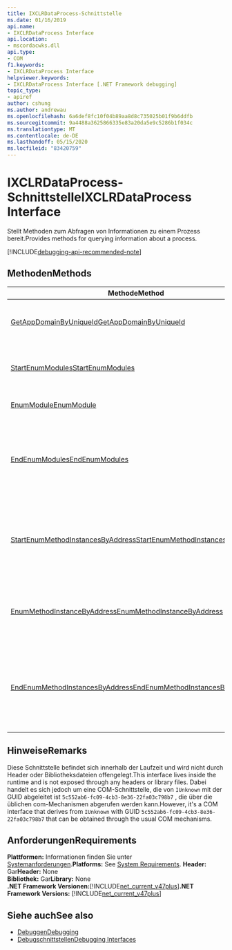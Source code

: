 ```yaml
---
title: IXCLRDataProcess-Schnittstelle
ms.date: 01/16/2019
api.name:
- IXCLRDataProcess Interface
api.location:
- mscordacwks.dll
api.type:
- COM
f1.keywords:
- IXCLRDataProcess Interface
helpviewer.keywords:
- IXCLRDataProcess Interface [.NET Framework debugging]
topic_type:
- apiref
author: cshung
ms.author: andrewau
ms.openlocfilehash: 6a6def8fc10f04b89aa8d8c735025b01f9b6ddfb
ms.sourcegitcommit: 9a4488a3625866335e83a20da5e9c5286b1f034c
ms.translationtype: MT
ms.contentlocale: de-DE
ms.lasthandoff: 05/15/2020
ms.locfileid: "83420759"
---
```

# <a name="ixclrdataprocess-interface"></a><span data-ttu-id="33f65-102">IXCLRDataProcess-Schnittstelle</span><span class="sxs-lookup"><span data-stu-id="33f65-102">IXCLRDataProcess Interface</span></span>

<span data-ttu-id="33f65-103">Stellt Methoden zum Abfragen von Informationen zu einem Prozess bereit.</span><span class="sxs-lookup"><span data-stu-id="33f65-103">Provides methods for querying information about a process.</span></span>

[!INCLUDE[debugging-api-recommended-note](../../../../includes/debugging-api-recommended-note.md)]

## <a name="methods"></a><span data-ttu-id="33f65-104">Methoden</span><span class="sxs-lookup"><span data-stu-id="33f65-104">Methods</span></span>

| <span data-ttu-id="33f65-105">Methode</span><span class="sxs-lookup"><span data-stu-id="33f65-105">Method</span></span>                                                                                                                                               | <span data-ttu-id="33f65-106">BESCHREIBUNG</span><span class="sxs-lookup"><span data-stu-id="33f65-106">Description</span></span>                                                                                     |
| ---------------------------------------------------------------------------------------------------------------------------------------------------- | ----------------------------------------------------------------------------------------------- |
| [<span data-ttu-id="33f65-107">GetAppDomainByUniqueId</span><span class="sxs-lookup"><span data-stu-id="33f65-107">GetAppDomainByUniqueId</span></span>](ixclrdataprocess-getappdomainbyuniqueid-method.md)                       | <span data-ttu-id="33f65-108">Ruft ein `AppDomain` in einem Prozess anhand seiner eindeutigen ID ab.</span><span class="sxs-lookup"><span data-stu-id="33f65-108">Gets an `AppDomain` in a process by its unique id.</span></span>                                              |
| [<span data-ttu-id="33f65-109">StartEnumModules</span><span class="sxs-lookup"><span data-stu-id="33f65-109">StartEnumModules</span></span>](ixclrdataprocess-startenummodules-method.md)                                   | <span data-ttu-id="33f65-110">Stellt ein Handle zum Auflisten der Module eines Prozesses bereit.</span><span class="sxs-lookup"><span data-stu-id="33f65-110">Provides a handle to enumerate the modules of a process.</span></span>                                        |
| [<span data-ttu-id="33f65-111">EnumModule</span><span class="sxs-lookup"><span data-stu-id="33f65-111">EnumModule</span></span>](ixclrdataprocess-enummodule-method.md)                                               | <span data-ttu-id="33f65-112">Listet die Module dieses Prozesses auf.</span><span class="sxs-lookup"><span data-stu-id="33f65-112">Enumerates the modules of this process.</span></span>                                                         |
| [<span data-ttu-id="33f65-113">EndEnumModules</span><span class="sxs-lookup"><span data-stu-id="33f65-113">EndEnumModules</span></span>](ixclrdataprocess-endenummodules-method.md)                                       | <span data-ttu-id="33f65-114">Gibt die von internen Iteratoren verwendeten Ressourcen frei, die während der modulenumeration verwendet werden.</span><span class="sxs-lookup"><span data-stu-id="33f65-114">Releases the resources used by internal iterators used during module enumeration.</span></span>               |
| [<span data-ttu-id="33f65-115">StartEnumMethodInstancesByAddress</span><span class="sxs-lookup"><span data-stu-id="33f65-115">StartEnumMethodInstancesByAddress</span></span>](ixclrdataprocess-startenummethodinstancesbyaddress-method.md) | <span data-ttu-id="33f65-116">Stellt ein Handle zum Auflisten der Methoden Instanzen von bereit, `AppDomain` beginnend bei einer angegebenen Adresse.</span><span class="sxs-lookup"><span data-stu-id="33f65-116">Provides a handle to enumerate the method instances of `AppDomain` starting at a given address.</span></span> |
| [<span data-ttu-id="33f65-117">EnumMethodInstanceByAddress</span><span class="sxs-lookup"><span data-stu-id="33f65-117">EnumMethodInstanceByAddress</span></span>](ixclrdataprocess-enummethodinstancebyaddress-method.md)             | <span data-ttu-id="33f65-118">Listet die Methoden Instanzen dieses Prozesses auf, beginnend bei einem Adress Offset.</span><span class="sxs-lookup"><span data-stu-id="33f65-118">Enumerates the method instances of this process starting at an address offset.</span></span>                  |
| [<span data-ttu-id="33f65-119">EndEnumMethodInstancesByAddress</span><span class="sxs-lookup"><span data-stu-id="33f65-119">EndEnumMethodInstancesByAddress</span></span>](ixclrdataprocess-endenummethodinstancesbyaddress-method.md)     | <span data-ttu-id="33f65-120">Gibt die von internen Iteratoren verwendeten Ressourcen frei, die während der instanzenumeration verwendet werden.</span><span class="sxs-lookup"><span data-stu-id="33f65-120">Releases the resources used by internal iterators used during instance enumeration.</span></span>             |

## <a name="remarks"></a><span data-ttu-id="33f65-121">Hinweise</span><span class="sxs-lookup"><span data-stu-id="33f65-121">Remarks</span></span>

<span data-ttu-id="33f65-122">Diese Schnittstelle befindet sich innerhalb der Laufzeit und wird nicht durch Header oder Bibliotheksdateien offengelegt.</span><span class="sxs-lookup"><span data-stu-id="33f65-122">This interface lives inside the runtime and is not exposed through any headers or library files.</span></span> <span data-ttu-id="33f65-123">Dabei handelt es sich jedoch um eine COM-Schnittstelle, die von `IUnknown` mit der GUID abgeleitet ist `5c552ab6-fc09-4cb3-8e36-22fa03c798b7` , die über die üblichen com-Mechanismen abgerufen werden kann.</span><span class="sxs-lookup"><span data-stu-id="33f65-123">However, it's a COM interface that derives from `IUnknown` with GUID `5c552ab6-fc09-4cb3-8e36-22fa03c798b7` that can be obtained through the usual COM mechanisms.</span></span>

## <a name="requirements"></a><span data-ttu-id="33f65-124">Anforderungen</span><span class="sxs-lookup"><span data-stu-id="33f65-124">Requirements</span></span>

<span data-ttu-id="33f65-125">**Plattformen:** Informationen finden Sie unter [Systemanforderungen](../../get-started/system-requirements.md).</span><span class="sxs-lookup"><span data-stu-id="33f65-125">**Platforms:** See [System Requirements](../../get-started/system-requirements.md).</span></span>
<span data-ttu-id="33f65-126">**Header:** Gar</span><span class="sxs-lookup"><span data-stu-id="33f65-126">**Header:** None</span></span>  
<span data-ttu-id="33f65-127">**Bibliothek:** Gar</span><span class="sxs-lookup"><span data-stu-id="33f65-127">**Library:** None</span></span>  
<span data-ttu-id="33f65-128">**.NET Framework Versionen:**[!INCLUDE[net_current_v47plus](../../../../includes/net-current-v47plus.md)]</span><span class="sxs-lookup"><span data-stu-id="33f65-128">**.NET Framework Versions:** [!INCLUDE[net_current_v47plus](../../../../includes/net-current-v47plus.md)]</span></span>  

## <a name="see-also"></a><span data-ttu-id="33f65-129">Siehe auch</span><span class="sxs-lookup"><span data-stu-id="33f65-129">See also</span></span>

- [<span data-ttu-id="33f65-130">Debuggen</span><span class="sxs-lookup"><span data-stu-id="33f65-130">Debugging</span></span>](index.md)
- [<span data-ttu-id="33f65-131">Debugschnittstellen</span><span class="sxs-lookup"><span data-stu-id="33f65-131">Debugging Interfaces</span></span>](debugging-interfaces.md)
